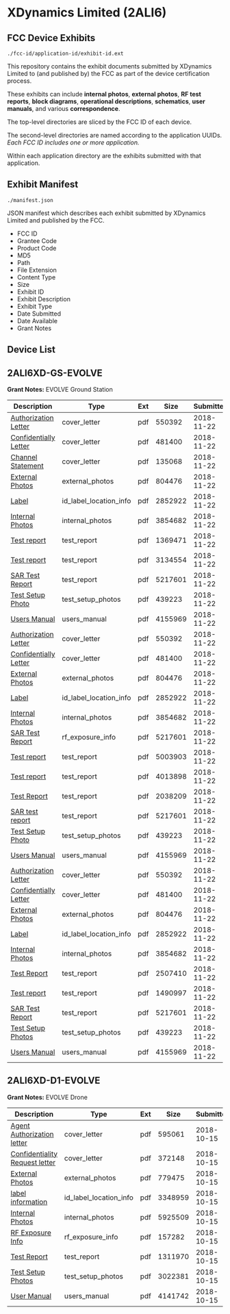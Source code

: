 # XDynamics Limited (2ALI6)
## FCC Device Exhibits

```
./fcc-id/application-id/exhibit-id.ext
```

This repository contains the exhibit documents submitted by XDynamics Limited to (and published by) the FCC as part of the device certification process.

These exhibits can include **internal photos**, **external photos**, **RF test reports**, **block diagrams**, **operational descriptions**, **schematics**, **user manuals**, and various **correspondence**.

The top-level directories are sliced by the FCC ID of each device.

The second-level directories are named according to the application UUIDs. *Each FCC ID includes one or more application.*

Within each application directory are the exhibits submitted with that application. 

## Exhibit Manifest

```
./manifest.json
```

JSON manifest which describes each exhibit submitted by XDynamics Limited and published by the FCC.

- FCC ID
- Grantee Code
- Product Code
- MD5
- Path
- File Extension
- Content Type
- Size
- Exhibit ID
- Exhibit Description
- Exhibit Type
- Date Submitted
- Date Available
- Grant Notes

## Device List
## 2ALI6XD-GS-EVOLVE
**Grant Notes:** EVOLVE Ground Station

| Description | Type | Ext | Size | Submitted | Available |
| ----------- | ---- | --- | ---- | --------- | --------- |
| [Authorization Letter](2ALI6XD-GS-EVOLVE/094994e1cf1b2e8d429617747303e459/4081086.pdf) | cover_letter | pdf | 550392 | 2018-11-22 | 2018-11-22 |
| [Confidentially Letter](2ALI6XD-GS-EVOLVE/094994e1cf1b2e8d429617747303e459/4081087.pdf) | cover_letter | pdf | 481400 | 2018-11-22 | 2018-11-22 |
| [Channel Statement](2ALI6XD-GS-EVOLVE/094994e1cf1b2e8d429617747303e459/4081116.pdf) | cover_letter | pdf | 135068 | 2018-11-22 | 2018-11-22 |
| [External Photos](2ALI6XD-GS-EVOLVE/094994e1cf1b2e8d429617747303e459/4081095.pdf) | external_photos | pdf | 804476 | 2018-11-22 | 2019-05-21 |
| [Label](2ALI6XD-GS-EVOLVE/094994e1cf1b2e8d429617747303e459/4081089.pdf) | id_label_location_info | pdf | 2852922 | 2018-11-22 | 2018-11-22 |
| [Internal Photos](2ALI6XD-GS-EVOLVE/094994e1cf1b2e8d429617747303e459/4081096.pdf) | internal_photos | pdf | 3854682 | 2018-11-22 | 2019-05-21 |
| [Test report](2ALI6XD-GS-EVOLVE/094994e1cf1b2e8d429617747303e459/4081127.pdf) | test_report | pdf | 1369471 | 2018-11-22 | 2018-11-22 |
| [Test report](2ALI6XD-GS-EVOLVE/094994e1cf1b2e8d429617747303e459/4081128.pdf) | test_report | pdf | 3134554 | 2018-11-22 | 2018-11-22 |
| [SAR Test Report](2ALI6XD-GS-EVOLVE/094994e1cf1b2e8d429617747303e459/4081100.pdf) | test_report | pdf | 5217601 | 2018-11-22 | 2018-11-22 |
| [Test Setup Photo](2ALI6XD-GS-EVOLVE/094994e1cf1b2e8d429617747303e459/4081097.pdf) | test_setup_photos | pdf | 439223 | 2018-11-22 | 2019-05-21 |
| [Users Manual](2ALI6XD-GS-EVOLVE/094994e1cf1b2e8d429617747303e459/4081090.pdf) | users_manual | pdf | 4155969 | 2018-11-22 | 2019-05-21 |
| [Authorization Letter](2ALI6XD-GS-EVOLVE/fc01b267f04ba3fdf8a426590fb84024/4081086.pdf) | cover_letter | pdf | 550392 | 2018-11-22 | 2018-11-22 |
| [Confidentially Letter](2ALI6XD-GS-EVOLVE/fc01b267f04ba3fdf8a426590fb84024/4081087.pdf) | cover_letter | pdf | 481400 | 2018-11-22 | 2018-11-22 |
| [External Photos](2ALI6XD-GS-EVOLVE/fc01b267f04ba3fdf8a426590fb84024/4081095.pdf) | external_photos | pdf | 804476 | 2018-11-22 | 2019-05-21 |
| [Label](2ALI6XD-GS-EVOLVE/fc01b267f04ba3fdf8a426590fb84024/4081089.pdf) | id_label_location_info | pdf | 2852922 | 2018-11-22 | 2018-11-22 |
| [Internal Photos](2ALI6XD-GS-EVOLVE/fc01b267f04ba3fdf8a426590fb84024/4081096.pdf) | internal_photos | pdf | 3854682 | 2018-11-22 | 2019-05-21 |
| [SAR Test Report](2ALI6XD-GS-EVOLVE/fc01b267f04ba3fdf8a426590fb84024/4081100.pdf) | rf_exposure_info | pdf | 5217601 | 2018-11-22 | 2018-11-22 |
| [Test report](2ALI6XD-GS-EVOLVE/fc01b267f04ba3fdf8a426590fb84024/4081164.pdf) | test_report | pdf | 5003903 | 2018-11-22 | 2018-11-22 |
| [Test report](2ALI6XD-GS-EVOLVE/fc01b267f04ba3fdf8a426590fb84024/4081165.pdf) | test_report | pdf | 4013898 | 2018-11-22 | 2018-11-22 |
| [Test Report](2ALI6XD-GS-EVOLVE/fc01b267f04ba3fdf8a426590fb84024/4081166.pdf) | test_report | pdf | 2038209 | 2018-11-22 | 2018-11-22 |
| [SAR test report](2ALI6XD-GS-EVOLVE/fc01b267f04ba3fdf8a426590fb84024/4081100.pdf) | test_report | pdf | 5217601 | 2018-11-22 | 2018-11-22 |
| [Test Setup Photo](2ALI6XD-GS-EVOLVE/fc01b267f04ba3fdf8a426590fb84024/4081097.pdf) | test_setup_photos | pdf | 439223 | 2018-11-22 | 2019-05-21 |
| [Users Manual](2ALI6XD-GS-EVOLVE/fc01b267f04ba3fdf8a426590fb84024/4081090.pdf) | users_manual | pdf | 4155969 | 2018-11-22 | 2019-05-21 |
| [Authorization Letter](2ALI6XD-GS-EVOLVE/b11afc803eb49ad50dc83d0ca55f6c5f/4081086.pdf) | cover_letter | pdf | 550392 | 2018-11-22 | 2018-11-22 |
| [Confidentially Letter](2ALI6XD-GS-EVOLVE/b11afc803eb49ad50dc83d0ca55f6c5f/4081087.pdf) | cover_letter | pdf | 481400 | 2018-11-22 | 2018-11-22 |
| [External Photos](2ALI6XD-GS-EVOLVE/b11afc803eb49ad50dc83d0ca55f6c5f/4081095.pdf) | external_photos | pdf | 804476 | 2018-11-22 | 2019-05-21 |
| [Label](2ALI6XD-GS-EVOLVE/b11afc803eb49ad50dc83d0ca55f6c5f/4081089.pdf) | id_label_location_info | pdf | 2852922 | 2018-11-22 | 2018-11-22 |
| [Internal Photos](2ALI6XD-GS-EVOLVE/b11afc803eb49ad50dc83d0ca55f6c5f/4081096.pdf) | internal_photos | pdf | 3854682 | 2018-11-22 | 2019-05-21 |
| [Test Report](2ALI6XD-GS-EVOLVE/b11afc803eb49ad50dc83d0ca55f6c5f/4081098.pdf) | test_report | pdf | 2507410 | 2018-11-22 | 2018-11-22 |
| [Test report](2ALI6XD-GS-EVOLVE/b11afc803eb49ad50dc83d0ca55f6c5f/4081099.pdf) | test_report | pdf | 1490997 | 2018-11-22 | 2018-11-22 |
| [SAR Test Report](2ALI6XD-GS-EVOLVE/b11afc803eb49ad50dc83d0ca55f6c5f/4081100.pdf) | test_report | pdf | 5217601 | 2018-11-22 | 2018-11-22 |
| [Test Setup Photos](2ALI6XD-GS-EVOLVE/b11afc803eb49ad50dc83d0ca55f6c5f/4081097.pdf) | test_setup_photos | pdf | 439223 | 2018-11-22 | 2019-05-21 |
| [Users Manual](2ALI6XD-GS-EVOLVE/b11afc803eb49ad50dc83d0ca55f6c5f/4081090.pdf) | users_manual | pdf | 4155969 | 2018-11-22 | 2019-05-21 |
## 2ALI6XD-D1-EVOLVE
**Grant Notes:** EVOLVE Drone

| Description | Type | Ext | Size | Submitted | Available |
| ----------- | ---- | --- | ---- | --------- | --------- |
| [Agent Authorization letter](2ALI6XD-D1-EVOLVE/b16c631cf5b3c10ed1e83d1703a32967/4035382.pdf) | cover_letter | pdf | 595061 | 2018-10-15 | 2018-10-15 |
| [Confidentiality Request letter](2ALI6XD-D1-EVOLVE/b16c631cf5b3c10ed1e83d1703a32967/4035383.pdf) | cover_letter | pdf | 372148 | 2018-10-15 | 2018-10-15 |
| [External Photos](2ALI6XD-D1-EVOLVE/b16c631cf5b3c10ed1e83d1703a32967/4035388.pdf) | external_photos | pdf | 779475 | 2018-10-15 | 2019-04-14 |
| [label information](2ALI6XD-D1-EVOLVE/b16c631cf5b3c10ed1e83d1703a32967/4035384.pdf) | id_label_location_info | pdf | 3348959 | 2018-10-15 | 2018-10-15 |
| [Internal Photos](2ALI6XD-D1-EVOLVE/b16c631cf5b3c10ed1e83d1703a32967/4035389.pdf) | internal_photos | pdf | 5925509 | 2018-10-15 | 2019-04-14 |
| [RF Exposure Info](2ALI6XD-D1-EVOLVE/b16c631cf5b3c10ed1e83d1703a32967/4035392.pdf) | rf_exposure_info | pdf | 157282 | 2018-10-15 | 2018-10-15 |
| [Test Report](2ALI6XD-D1-EVOLVE/b16c631cf5b3c10ed1e83d1703a32967/4035391.pdf) | test_report | pdf | 1311970 | 2018-10-15 | 2018-10-15 |
| [Test Setup Photos](2ALI6XD-D1-EVOLVE/b16c631cf5b3c10ed1e83d1703a32967/4035390.pdf) | test_setup_photos | pdf | 3022381 | 2018-10-15 | 2019-04-14 |
| [User Manual](2ALI6XD-D1-EVOLVE/b16c631cf5b3c10ed1e83d1703a32967/4035385.pdf) | users_manual | pdf | 4141742 | 2018-10-15 | 2019-04-14 |
